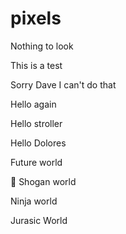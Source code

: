 # pixels

Nothing to look

This is a test

Sorry Dave I can't do that

Hello again

Hello stroller

Hello Dolores

Future world

🎎 Shogan world

Ninja world

Jurasic World
